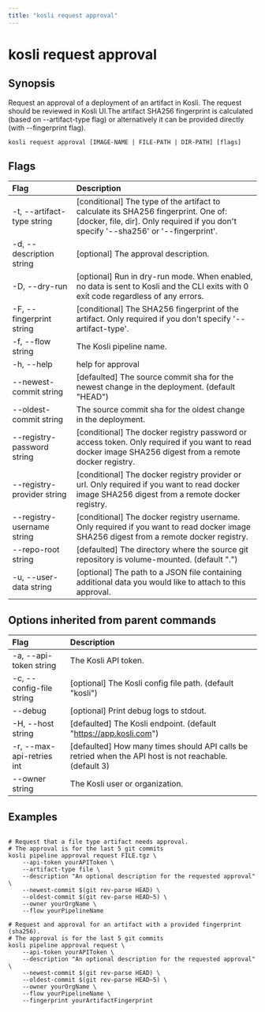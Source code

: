 ```yaml
---
title: "kosli request approval"
---
```


# kosli request approval

## Synopsis

Request an approval of a deployment of an artifact in Kosli.
The request should be reviewed in Kosli UI.The artifact SHA256 fingerprint is calculated (based on --artifact-type flag) or alternatively it can be provided directly (with --fingerprint flag).

```shell
kosli request approval [IMAGE-NAME | FILE-PATH | DIR-PATH] [flags]
```

## Flags
| Flag | Description |
| :--- | :--- |
|    -t, --artifact-type string  |  [conditional] The type of the artifact to calculate its SHA256 fingerprint. One of: [docker, file, dir]. Only required if you don't specify '--sha256' or '--fingerprint'.  |
|    -d, --description string  |  [optional] The approval description.  |
|    -D, --dry-run  |  [optional] Run in dry-run mode. When enabled, no data is sent to Kosli and the CLI exits with 0 exit code regardless of any errors.  |
|    -F, --fingerprint string  |  [conditional] The SHA256 fingerprint of the artifact. Only required if you don't specify '--artifact-type'.  |
|    -f, --flow string  |  The Kosli pipeline name.  |
|    -h, --help  |  help for approval  |
|        --newest-commit string  |  [defaulted] The source commit sha for the newest change in the deployment. (default "HEAD")  |
|        --oldest-commit string  |  The source commit sha for the oldest change in the deployment.  |
|        --registry-password string  |  [conditional] The docker registry password or access token. Only required if you want to read docker image SHA256 digest from a remote docker registry.  |
|        --registry-provider string  |  [conditional] The docker registry provider or url. Only required if you want to read docker image SHA256 digest from a remote docker registry.  |
|        --registry-username string  |  [conditional] The docker registry username. Only required if you want to read docker image SHA256 digest from a remote docker registry.  |
|        --repo-root string  |  [defaulted] The directory where the source git repository is volume-mounted. (default ".")  |
|    -u, --user-data string  |  [optional] The path to a JSON file containing additional data you would like to attach to this approval.  |


## Options inherited from parent commands
| Flag | Description |
| :--- | :--- |
|    -a, --api-token string  |  The Kosli API token.  |
|    -c, --config-file string  |  [optional] The Kosli config file path. (default "kosli")  |
|        --debug  |  [optional] Print debug logs to stdout.  |
|    -H, --host string  |  [defaulted] The Kosli endpoint. (default "https://app.kosli.com")  |
|    -r, --max-api-retries int  |  [defaulted] How many times should API calls be retried when the API host is not reachable. (default 3)  |
|        --owner string  |  The Kosli user or organization.  |


## Examples

```shell

# Request that a file type artifact needs approval.
# The approval is for the last 5 git commits
kosli pipeline approval request FILE.tgz \
	--api-token yourAPIToken \
	--artifact-type file \
	--description "An optional description for the requested approval" \
	--newest-commit $(git rev-parse HEAD) \
	--oldest-commit $(git rev-parse HEAD~5) \
	--owner yourOrgName \
	--flow yourPipelineName 

# Request and approval for an artifact with a provided fingerprint (sha256).
# The approval is for the last 5 git commits
kosli pipeline approval request \
	--api-token yourAPIToken \
	--description "An optional description for the requested approval" \
	--newest-commit $(git rev-parse HEAD) \
	--oldest-commit $(git rev-parse HEAD~5)	\
	--owner yourOrgName \
	--flow yourPipelineName \
	--fingerprint yourArtifactFingerprint 

```


